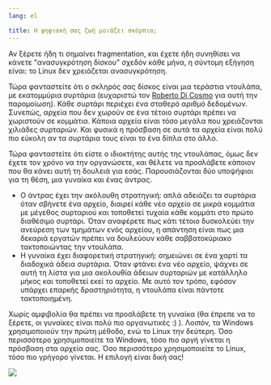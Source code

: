 ```yaml
---
lang: el

title: Η ψηφιακή σας ζωή μοιάζει σκόρπια;
---
```


Αν ξέρετε ήδη τι σημαίνει fragmentation, και έχετε ήδη συνηθίσει να 
κάνετε "ανασυγκρότηση δίσκου" σχεδόν κάθε μήνα, η σύντομη εξήγηση είναι:
το Linux δεν χρειάζεται ανασυγκρότηση.

Τώρα φανταστείτε ότι ο σκληρός σας δίσκος είναι μια τεράστια ντουλάπα,
με εκατομμύρια συρτάρια (ευχαριστώ τον <a href="http://www.pps.jussieu.fr/~dicosmo/">
Roberto Di Cosmo</a> για αυτή την παρομοίωση). Κάθε συρτάρι περιέχει ένα
σταθερό αριθμό δεδομένων. Συνεπώς, αρχεία που δεν χωρούν σε ένα τέτοιο
συρτάρι πρέπει να χωριστούν σε κομμάτια. Κάποια αρχεία είναι τόσο μεγάλα
που χρειάζονται χιλιάδες συρταριών. Και φυσικά η πρόσβαση σε αυτά τα
αρχεία είναι πολύ πιο εύκολη αν τα συρτάρια τους είναι το ένα δίπλα στο
άλλο.

Τώρα φανταστείτε ότι είστε ο ιδιοκτήτης αυτής της ντουλάπας, όμως δεν
έχετε τον χρόνο να την οργανώσετε, και θέλετε να προσλάβετε κάποιον που 
θα κάνει αυτή τη δουλειά για εσάς. Παρουσιάζονται δύο υποψήφιοι για τη
θέση, μια γυναίκα και ένας άντρας.

<ul>

<li>Ο άντρας έχει την ακόλουθη στρατηγική: απλά αδειάζει τα συρτάρια
όταν σβήνετε ένα αρχείο, διαιρεί κάθε νέο αρχείο σε μικρά κομμάτια
με μέγεθος συρταριού και τοποθετεί τυχαία κάθε κομμάτι στο πρώτο
διαθέσιμο συρτάρι. Όταν αναφέρετε πως κάτι τέτοιο δυσκολεύει την 
ανεύρεση των τμημάτων ενός αρχείου, η απάντηση είναι πως μια δεκαριά
εργατών πρέπει να δουλεύουν κάθε σαββατοκύριακο τακτοποιώντας την ντουλάπα.</li>

<li>Η γυναίκα έχει διαφορετική στρατηγική: σημειώνει σε ένα χαρτί τα
διαδοχικά άδεια συρτάρια. Όταν φτάνει ένα νέο αρχείο, ψάχνει σε αυτή τη λίστα
για μια ακολουθία άδειων συρταριών με κατάλληλο μήκος και τοποθετεί εκεί
το αρχείο. Με αυτό τον τρόπο, εφόσον υπάρχει επαρκής δραστηριότητα, η
ντουλάπα είναι πάντοτε τακτοποιημένη.</li>

</ul>

Χωρίς αμφιβολία θα πρέπει να προσλάβετε τη γυναίκα (θα έπρεπε να το
ξέρετε, οι γυναίκες είναι πολύ πιο οργανωτικές :) ). Λοιπόν, τα Windows
χρησιμοποιούν την πρώτη μέθοδο, ενώ το Linux την δεύτερη. Όσο περισσότερο
χρησιμοποιείτε τα Windows, τόσο πιο αργή γίνεται η πρόσβαση στα αρχεία σας.
Όσο περισσότερο χρησιμοποιείτε το Linux, τόσο πιο γρήγορο γίνεται. Η επιλογή
είναι δική σας!

<img src="Images/defragment.png" />




